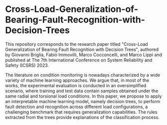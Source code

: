 # Cross-Load-Generalization-of-Bearing-Fault-Recognition-with-Decision-Trees

This repository corresponds to the research paper titled "Cross-Load Generalization of Bearing Fault Recognition with Decision Trees", authored by Giovanni Briglia, Fabio Immovilli, Marco Cocconcelli, and Marco Lippi and published at The 7th International Conference on System Reliability and Safety (ICSRS) 2023.

The literature on condition monitoring is nowadays characterized by a wide variety of machine learning approaches. We argue that, in most of the works, the experimental evaluation is conducted in an oversimplified scenario, where training and test data contain samples obtained under the same radial and torsional load conditions. In this paper, we propose to apply an interpretable machine learning model, namely decision trees, to perform fault detection and recognition across different load configurations, a challenging benchmark that requires generalization capabilities. The rules extracted from the trees provide explanations of the classification process.
